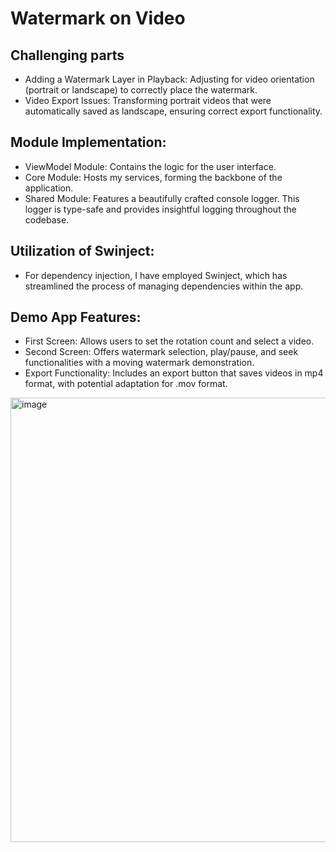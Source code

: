 # Watermark on Video

## Challenging parts
- Adding a Watermark Layer in Playback: Adjusting for video orientation (portrait or landscape) to correctly place the watermark.
- Video Export Issues: Transforming portrait videos that were automatically saved as landscape, ensuring correct export functionality.

## Module Implementation:
- ViewModel Module: Contains the logic for the user interface.
- Core Module: Hosts my services, forming the backbone of the application.
- Shared Module: Features a beautifully crafted console logger. This logger is type-safe and provides insightful logging throughout the codebase.
## Utilization of Swinject: 
- For dependency injection, I have employed Swinject, which has streamlined the process of managing dependencies within the app.
## Demo App Features:
- First Screen: Allows users to set the rotation count and select a video.
- Second Screen: Offers watermark selection, play/pause, and seek functionalities with a moving watermark demonstration.
- Export Functionality: Includes an export button that saves videos in mp4 format, with potential adaptation for .mov format.

<img width="711" alt="image" src="https://github.com/johnharutyunyan/WatermarkForRenderForest/assets/26871856/31978fea-39be-4e16-9b26-111d2c9b378a">
